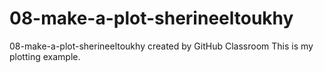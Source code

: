 # 08-make-a-plot-sherineeltoukhy
08-make-a-plot-sherineeltoukhy created by GitHub Classroom
This is my plotting example. 
